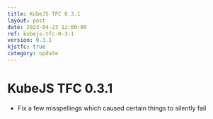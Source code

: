 ```yaml
---
title: KubeJS TFC 0.3.1
layout: post
date: 2023-04-23 12:00:00
ref: kubejs-tfc-0-3-1
version: 0.3.1
kjstfc: true
category: update
---
```


# KubeJS TFC 0.3.1

- Fix a few misspellings which caused certain things to silently fail
